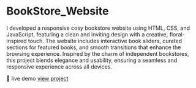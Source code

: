# BookStore_Website

I developed a responsive cosy bookstore website using HTML, CSS, and JavaScript, featuring a clean and inviting design with a creative, floral-inspired touch. The website includes interactive book sliders, curated sections for featured books, and smooth transitions that enhance the browsing experience. Inspired by the charm of independent bookstores, this project blends elegance and usability, ensuring a seamless and responsive experience across all devices.

🔗 live demo
[view project](https://afridhabegum.github.io/BookStore_Website/#contact)
